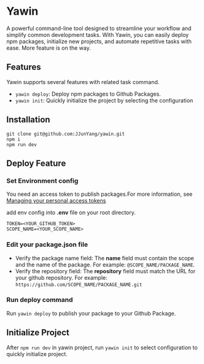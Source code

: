# Yawin

A powerful command-line tool designed to streamline your workflow and simplify common development tasks. With Yawin, you can easily deploy npm packages, initialize new projects, and automate repetitive tasks with ease. More feature is on the way.

## Features

Yawin supports several features with related task command.

- `yawin deploy`: Deploy npm packages to Github Packages.
- `yawin init`: Quickly initialize the project by selecting the configuration

## Installation

```
git clone git@github.com:JJunYang/yawin.git
npm i
npm run dev
```

## Deploy Feature

### Set Environment config

You need an access token to publish packages.For more information, see [Managing your personal access tokens](https://docs.github.com/en/authentication/keeping-your-account-and-data-secure/managing-your-personal-access-tokens)

add env config into **.env** file on your root directory.

```
TOKEN=<YOUR_GITHUB_TOKEN>
SCOPE_NAME=<YOUR_SCOPE_NAME>
```

### Edit your package.json file

- Verify the package name field: The **name** field must contain the scope and the name of the package. For example: `@SCOPE_NAME/PACKAGE_NAME`.
- Verify the repository field: The **repository** field must match the URL for your github repository. For example: `https://github.com/SCOPE_NAME/PACKAGE_NAME.git`

### Run deploy command

Run `yawin deploy` to publish your package to your Github Package.

## Initialize Project

After `npm run dev` in yawin project, run `yawin init` to select configuration to quickly initialize project.
